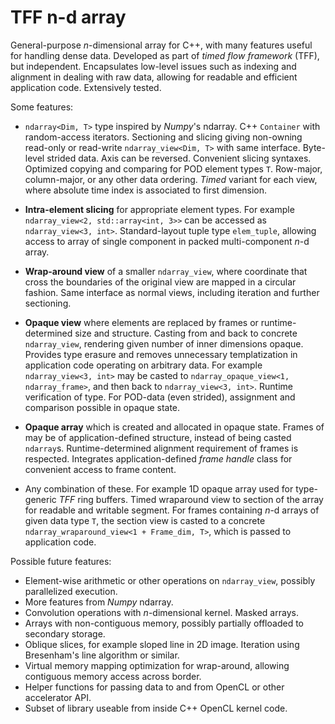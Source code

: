# TFF n-d array
General-purpose _n_-dimensional array for C++, with many features useful for handling dense data.
Developed as part of _timed flow framework_ (TFF), but independent.
Encapsulates low-level issues such as indexing and alignment in dealing with raw data, allowing for readable and
efficient application code. Extensively tested.

Some features:

* `ndarray<Dim, T>` type inspired by _Numpy_'s ndarray. C++ `Container` with random-access iterators. Sectioning
  and slicing giving non-owning read-only or read-write `ndarray_view<Dim, T>` with same interface. Byte-level strided
  data. Axis can be reversed. Convenient slicing syntaxes. Optimized copying and comparing for POD element types `T`.
  Row-major, column-major, or any other data ordering. *Timed* variant for each view, where absolute time index is
  associated to first dimension.

* **Intra-element slicing** for appropriate element types. For example `ndarray_view<2, std::array<int, 3>>` can be
  accessed as `ndarray_view<3, int>`. Standard-layout tuple type `elem_tuple`, allowing access to array of single
  component in packed multi-component _n_-d array.

* **Wrap-around view** of a smaller `ndarray_view`, where coordinate that cross the boundaries of the original view are
  mapped in a circular fashion. Same interface as normal views, including iteration and further sectioning.

* **Opaque view** where elements are replaced by frames or runtime-determined size and structure. Casting from and back
  to concrete `ndarray_view`, rendering given number of inner dimensions opaque. Provides type erasure and removes
  unnecessary templatization in application code operating on arbitrary data. For example `ndarray_view<3, int>` may be
  casted to `ndarray_opaque_view<1, ndarray_frame>`, and then back to `ndarray_view<3, int>`. Runtime verification of
  type. For POD-data (even strided), assignment and comparison possible in opaque state.

* **Opaque array** which is created and allocated in opaque state. Frames of may be of application-defined structure,
  instead of being casted `ndarray`s. Runtime-determined alignment requirement of frames is respected. Integrates
  application-defined *frame handle* class for convenient access to frame content.

* Any combination of these. For example 1D opaque array used for type-generic _TFF_ ring buffers. Timed wraparound view to
  section of the array for readable and writable segment. For frames containing _n_-d arrays of given data type `T`, the section
  view is casted to a concrete `ndarray_wraparound_view<1 + Frame_dim, T>`, which is passed to application code.

Possible future features:

* Element-wise arithmetic or other operations on `ndarray_view`, possibly parallelized execution.
* More features from _Numpy_ ndarray.
* Convolution operations with _n_-dimensional kernel. Masked arrays.
* Arrays with non-contiguous memory, possibly partially offloaded to secondary storage.
* Oblique slices, for example sloped line in 2D image. Iteration using Bresenham's line algorithm or similar.
* Virtual memory mapping optimization for wrap-around, allowing contiguous memory access across border.
* Helper functions for passing data to and from OpenCL or other accelerator API.
* Subset of library useable from inside C++ OpenCL kernel code.